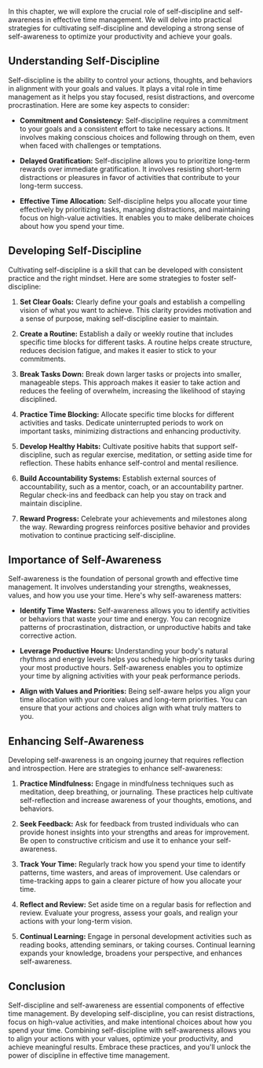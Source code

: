 
In this chapter, we will explore the crucial role of self-discipline and self-awareness in effective time management. We will delve into practical strategies for cultivating self-discipline and developing a strong sense of self-awareness to optimize your productivity and achieve your goals.

**Understanding Self-Discipline**
---------------------------------

Self-discipline is the ability to control your actions, thoughts, and behaviors in alignment with your goals and values. It plays a vital role in time management as it helps you stay focused, resist distractions, and overcome procrastination. Here are some key aspects to consider:

* **Commitment and Consistency:** Self-discipline requires a commitment to your goals and a consistent effort to take necessary actions. It involves making conscious choices and following through on them, even when faced with challenges or temptations.

* **Delayed Gratification:** Self-discipline allows you to prioritize long-term rewards over immediate gratification. It involves resisting short-term distractions or pleasures in favor of activities that contribute to your long-term success.

* **Effective Time Allocation:** Self-discipline helps you allocate your time effectively by prioritizing tasks, managing distractions, and maintaining focus on high-value activities. It enables you to make deliberate choices about how you spend your time.

**Developing Self-Discipline**
------------------------------

Cultivating self-discipline is a skill that can be developed with consistent practice and the right mindset. Here are some strategies to foster self-discipline:

1. **Set Clear Goals:** Clearly define your goals and establish a compelling vision of what you want to achieve. This clarity provides motivation and a sense of purpose, making self-discipline easier to maintain.

2. **Create a Routine:** Establish a daily or weekly routine that includes specific time blocks for different tasks. A routine helps create structure, reduces decision fatigue, and makes it easier to stick to your commitments.

3. **Break Tasks Down:** Break down larger tasks or projects into smaller, manageable steps. This approach makes it easier to take action and reduces the feeling of overwhelm, increasing the likelihood of staying disciplined.

4. **Practice Time Blocking:** Allocate specific time blocks for different activities and tasks. Dedicate uninterrupted periods to work on important tasks, minimizing distractions and enhancing productivity.

5. **Develop Healthy Habits:** Cultivate positive habits that support self-discipline, such as regular exercise, meditation, or setting aside time for reflection. These habits enhance self-control and mental resilience.

6. **Build Accountability Systems:** Establish external sources of accountability, such as a mentor, coach, or an accountability partner. Regular check-ins and feedback can help you stay on track and maintain discipline.

7. **Reward Progress:** Celebrate your achievements and milestones along the way. Rewarding progress reinforces positive behavior and provides motivation to continue practicing self-discipline.

**Importance of Self-Awareness**
--------------------------------

Self-awareness is the foundation of personal growth and effective time management. It involves understanding your strengths, weaknesses, values, and how you use your time. Here's why self-awareness matters:

* **Identify Time Wasters:** Self-awareness allows you to identify activities or behaviors that waste your time and energy. You can recognize patterns of procrastination, distraction, or unproductive habits and take corrective action.

* **Leverage Productive Hours:** Understanding your body's natural rhythms and energy levels helps you schedule high-priority tasks during your most productive hours. Self-awareness enables you to optimize your time by aligning activities with your peak performance periods.

* **Align with Values and Priorities:** Being self-aware helps you align your time allocation with your core values and long-term priorities. You can ensure that your actions and choices align with what truly matters to you.

**Enhancing Self-Awareness**
----------------------------

Developing self-awareness is an ongoing journey that requires reflection and introspection. Here are strategies to enhance self-awareness:

1. **Practice Mindfulness:** Engage in mindfulness techniques such as meditation, deep breathing, or journaling. These practices help cultivate self-reflection and increase awareness of your thoughts, emotions, and behaviors.

2. **Seek Feedback:** Ask for feedback from trusted individuals who can provide honest insights into your strengths and areas for improvement. Be open to constructive criticism and use it to enhance your self-awareness.

3. **Track Your Time:** Regularly track how you spend your time to identify patterns, time wasters, and areas of improvement. Use calendars or time-tracking apps to gain a clearer picture of how you allocate your time.

4. **Reflect and Review:** Set aside time on a regular basis for reflection and review. Evaluate your progress, assess your goals, and realign your actions with your long-term vision.

5. **Continual Learning:** Engage in personal development activities such as reading books, attending seminars, or taking courses. Continual learning expands your knowledge, broadens your perspective, and enhances self-awareness.

**Conclusion**
--------------

Self-discipline and self-awareness are essential components of effective time management. By developing self-discipline, you can resist distractions, focus on high-value activities, and make intentional choices about how you spend your time. Combining self-discipline with self-awareness allows you to align your actions with your values, optimize your productivity, and achieve meaningful results. Embrace these practices, and you'll unlock the power of discipline in effective time management.
